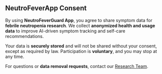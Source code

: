 ## NeutroFeverApp Consent

By using **NeutroFeverGuard App**, you agree to share symptom data for **febrile neutropenia research**. We collect **anonymized health and usage data** to improve AI-driven symptom tracking and self-care recommendations. 

Your data is **securely stored** and will not be shared without your consent, except as required by law. Participation is **voluntary**, and you may stop at any time.

For questions or **data removal requests**, contact our [Research Team](mailto:neutrofeverguard@gmail.com).
